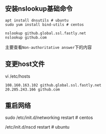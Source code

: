 
## 安装nslookup基础命令


```
apt install dnsutils # ubuntu
sudo yum install bind-utils # centos

nslookup github.global.ssl.fastly.net
nslookup github.com
```
主要查看`Non-authoritative answer`下的内容


## 变更host文件

vi /etc/hosts

```
108.160.163.102 github.global.ssl.fastly.net
20.205.243.166 github.com

```

## 重启网络

sudo /etc/init.d/networking restart  # centos

/etc/init.d/nscd restart # ubuntu
